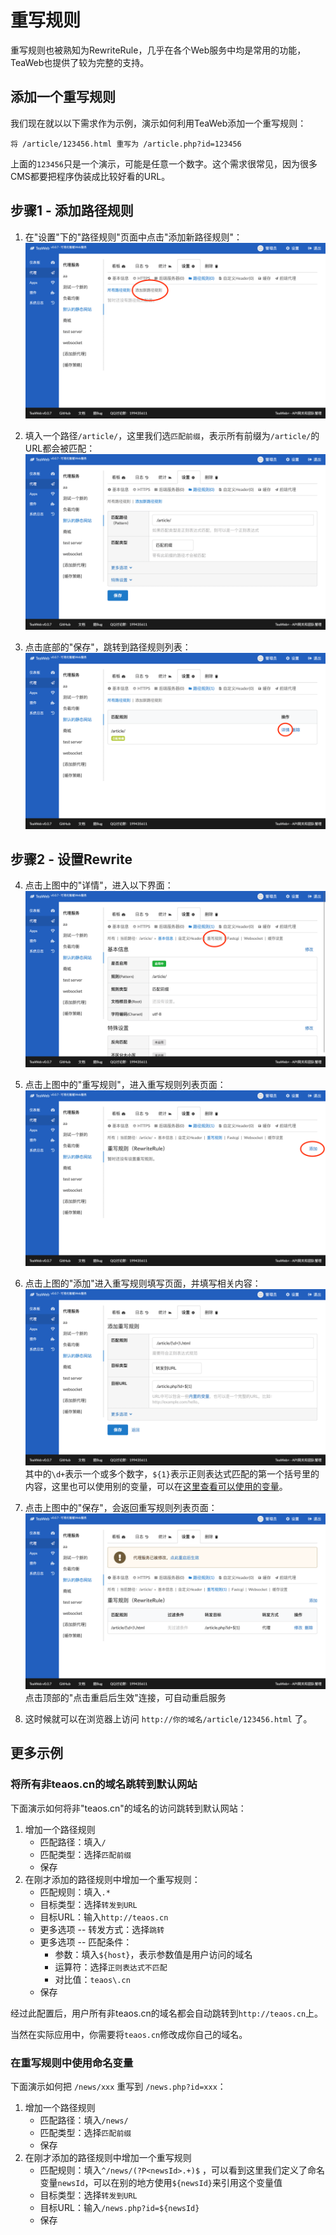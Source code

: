 # 重写规则
重写规则也被熟知为RewriteRule，几乎在各个Web服务中均是常用的功能，TeaWeb也提供了较为完整的支持。

## 添加一个重写规则
我们现在就以以下需求作为示例，演示如何利用TeaWeb添加一个重写规则：
~~~
将 /article/123456.html 重写为 /article.php?id=123456
~~~
上面的`123456`只是一个演示，可能是任意一个数字。这个需求很常见，因为很多CMS都要把程序伪装成比较好看的URL。

## 步骤1 - 添加路径规则
1. 在"设置"下的"路径规则"页面中点击"添加新路径规则"：
![rewrite.png](rewrite.png)

2. 填入一个路径`/article/`，这里我们选`匹配前缀`，表示所有前缀为`/article/`的URL都会被匹配：
![rewrite2.png](rewrite2.png)

3. 点击底部的"保存"，跳转到路径规则列表：
![rewrite3.png](rewrite3.png)

## 步骤2 - 设置Rewrite
4. 点击上图中的"详情"，进入以下界面：
![rewrite4.png](rewrite4.png)

5. 点击上图中的"重写规则"，进入重写规则列表页面：
![rewrite5.png](rewrite5.png)

6. 点击上图的"添加"进入重写规则填写页面，并填写相关内容：
![rewrite6.png](rewrite6.png)
其中的`\d+`表示一个或多个数字，`${1}`表示正则表达式匹配的第一个括号里的内容，这里也可以使用别的变量，可以在[这里查看可以使用的变量](Variables.md)。

7. 点击上图中的"保存"，会返回重写规则列表页面：
![rewrite7.png](rewrite7.png)
点击顶部的"点击重启后生效"连接，可自动重启服务

8. 这时候就可以在浏览器上访问 `http://你的域名/article/123456.html` 了。

## 更多示例
### 将所有非teaos.cn的域名跳转到默认网站
下面演示如何将非"teaos.cn"的域名的访问跳转到默认网站：
1. 增加一个路径规则
   * 匹配路径：填入`/` 
   * 匹配类型：选择`匹配前缀`
   * 保存
2. 在刚才添加的路径规则中增加一个重写规则：
   * 匹配规则：填入`.*`
   * 目标类型：选择`转发到URL`
   * 目标URL：输入`http://teaos.cn`
   * 更多选项 -- 转发方式：选择`跳转`
   * 更多选项 -- 匹配条件：
      * 参数：填入`${host}`，表示参数值是用户访问的域名
      * 运算符：选择`正则表达式不匹配`
      * 对比值：`teaos\.cn`
   * 保存     

经过此配置后，用户所有非teaos.cn的域名都会自动跳转到`http://teaos.cn`上。    

当然在实际应用中，你需要将`teaos.cn`修改成你自己的域名。

### 在重写规则中使用命名变量
下面演示如何把 `/news/xxx` 重写到 `/news.php?id=xxx`：
1. 增加一个路径规则
   * 匹配路径：填入`/news/`
   * 匹配类型：选择`匹配前缀`
   * 保存
2. 在刚才添加的路径规则中增加一个重写规则
   * 匹配规则：填入`^/news/(?P<newsId>.+)$` ，可以看到这里我们定义了命名变量`newsId`，可以在别的地方使用`${newsId}`来引用这个变量值
   * 目标类型：选择`转发到URL`
   * 目标URL：输入`/news.php?id=${newsId}`
   * 保存
                    